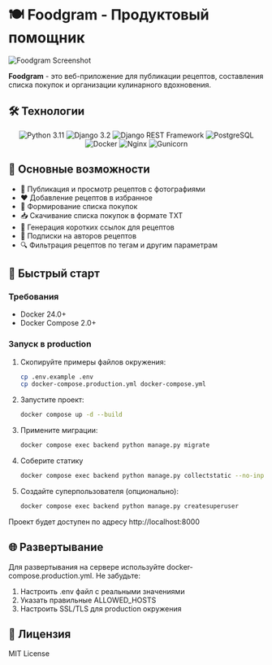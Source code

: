# 🍽️ Foodgram - Продуктовый помощник

![Foodgram Screenshot](https://i.imgur.com/FcmUX5c.png)

**Foodgram** - это веб-приложение для публикации рецептов, составления списка покупок и организации кулинарного вдохновения.

## 🛠 Технологии

<div align="center">
  <img src="https://img.shields.io/badge/Python-3.11-3776AB?logo=python&logoColor=white" alt="Python 3.11" />
  <img src="https://img.shields.io/badge/Django-3.2-092E20?logo=django&logoColor=white" alt="Django 3.2" />
  <img src="https://img.shields.io/badge/DRF-3.13.1-9A1F1A?logo=django&logoColor=white" alt="Django REST Framework" />
  <img src="https://img.shields.io/badge/PostgreSQL-13-4169E1?logo=postgresql&logoColor=white" alt="PostgreSQL" />
  <img src="https://img.shields.io/badge/Docker-24.0-2496ED?logo=docker&logoColor=white" alt="Docker" />
  <img src="https://img.shields.io/badge/Nginx-1.25-009639?logo=nginx&logoColor=white" alt="Nginx" />
  <img src="https://img.shields.io/badge/Gunicorn-23.0.0-499848?logo=gunicorn&logoColor=white" alt="Gunicorn" />
</div>

## 🌟 Основные возможности

- 📖 Публикация и просмотр рецептов с фотографиями
- ❤️ Добавление рецептов в избранное
- 🛒 Формирование списка покупок
- 📥 Скачивание списка покупок в формате TXT
- 🔗 Генерация коротких ссылок для рецептов
- 👥 Подписки на авторов рецептов
- 🔍 Фильтрация рецептов по тегам и другим параметрам

## 🚀 Быстрый старт

### Требования

- Docker 24.0+
- Docker Compose 2.0+

### Запуск в production

1. Скопируйте примеры файлов окружения:
   ```bash
   cp .env.example .env
   cp docker-compose.production.yml docker-compose.yml
   ```
2. Запустите проект:
    ```bash
    docker compose up -d --build
    ```
3. Примените миграции:
    ```bash
    docker compose exec backend python manage.py migrate
    ```
4. Соберите статику
    ```bash
    docker compose exec backend python manage.py collectstatic --no-input
    ```
5. Создайте суперпользователя (опционально):
    ```bash
    docker compose exec backend python manage.py createsuperuser
    ```

Проект будет доступен по адресу http://localhost:8000

## 🌐 Развертывание 

Для развертывания на сервере используйте docker-compose.production.yml. Не забудьте:

1. Настроить .env файл с реальными значениями
2. Указать правильные ALLOWED_HOSTS
3. Настроить SSL/TLS для production окружения

## 📄 Лицензия

MIT License


